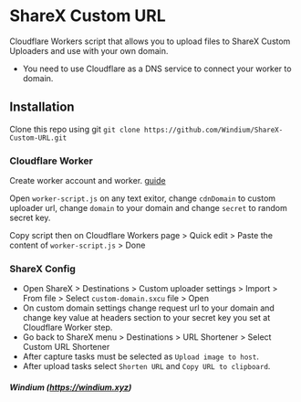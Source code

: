 # ShareX Custom URL
Cloudflare Workers script that allows you to upload files to ShareX Custom Uploaders and use with your own domain.

- You need to use Cloudflare as a DNS service to connect your worker to domain.

## Installation

Clone this repo using git `git clone https://github.com/Windium/ShareX-Custom-URL.git`

### Cloudflare Worker
Create worker account and worker. [guide](https://developers.cloudflare.com/workers/quickstart)

Open `worker-script.js` on any text exitor, change `cdnDomain` to custom uploader url, change `domain` to your domain and change `secret` to random secret key.

Copy script then on Cloudflare Workers page > Quick edit > Paste the content of `worker-script.js` > Done

### ShareX Config
  - Open ShareX > Destinations > Custom uploader settings > Import > From file > Select `custom-domain.sxcu` file > Open
  - On custom domain settings change request url to your domain and change key value at headers section to your secret key you set at Cloudflare Worker step.
  - Go back to ShareX menu > Destinations > URL Shortener > Select Custom URL Shortener
  - After capture tasks must be selected as `Upload image to host`.
  - After upload tasks select `Shorten URL` and `Copy URL to clipboard`.

##### Windium (https://windium.xyz)
